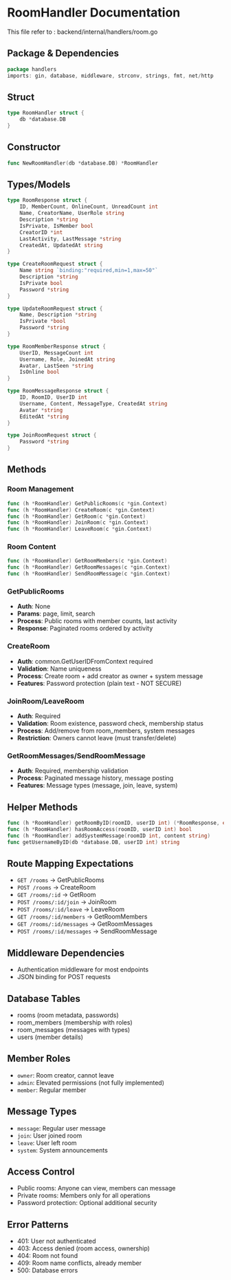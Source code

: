 # RoomHandler Documentation

This file refer to : backend/internal/handlers/room.go

## Package & Dependencies
```go
package handlers
imports: gin, database, middleware, strconv, strings, fmt, net/http
```

## Struct
```go
type RoomHandler struct {
    db *database.DB
}
```

## Constructor
```go
func NewRoomHandler(db *database.DB) *RoomHandler
```

## Types/Models
```go
type RoomResponse struct {
    ID, MemberCount, OnlineCount, UnreadCount int
    Name, CreatorName, UserRole string
    Description *string
    IsPrivate, IsMember bool
    CreatorID *int
    LastActivity, LastMessage *string
    CreatedAt, UpdatedAt string
}

type CreateRoomRequest struct {
    Name string `binding:"required,min=1,max=50"`
    Description *string
    IsPrivate bool
    Password *string
}

type UpdateRoomRequest struct {
    Name, Description *string
    IsPrivate *bool
    Password *string
}

type RoomMemberResponse struct {
    UserID, MessageCount int
    Username, Role, JoinedAt string
    Avatar, LastSeen *string
    IsOnline bool
}

type RoomMessageResponse struct {
    ID, RoomID, UserID int
    Username, Content, MessageType, CreatedAt string
    Avatar *string
    EditedAt *string
}

type JoinRoomRequest struct {
    Password *string
}
```

## Methods

### Room Management
```go
func (h *RoomHandler) GetPublicRooms(c *gin.Context)
func (h *RoomHandler) CreateRoom(c *gin.Context)
func (h *RoomHandler) GetRoom(c *gin.Context)
func (h *RoomHandler) JoinRoom(c *gin.Context)
func (h *RoomHandler) LeaveRoom(c *gin.Context)
```

### Room Content
```go
func (h *RoomHandler) GetRoomMembers(c *gin.Context)
func (h *RoomHandler) GetRoomMessages(c *gin.Context)
func (h *RoomHandler) SendRoomMessage(c *gin.Context)
```

### GetPublicRooms
- **Auth**: None
- **Params**: page, limit, search
- **Process**: Public rooms with member counts, last activity
- **Response**: Paginated rooms ordered by activity

### CreateRoom
- **Auth**: common.GetUserIDFromContext required
- **Validation**: Name uniqueness
- **Process**: Create room + add creator as owner + system message
- **Features**: Password protection (plain text - NOT SECURE)

### JoinRoom/LeaveRoom
- **Auth**: Required
- **Validation**: Room existence, password check, membership status
- **Process**: Add/remove from room_members, system messages
- **Restriction**: Owners cannot leave (must transfer/delete)

### GetRoomMessages/SendRoomMessage
- **Auth**: Required, membership validation
- **Process**: Paginated message history, message posting
- **Features**: Message types (message, join, leave, system)

## Helper Methods
```go
func (h *RoomHandler) getRoomByID(roomID, userID int) (*RoomResponse, error)
func (h *RoomHandler) hasRoomAccess(roomID, userID int) bool
func (h *RoomHandler) addSystemMessage(roomID int, content string)
func getUsernameByID(db *database.DB, userID int) string
```

## Route Mapping Expectations
- `GET /rooms` → GetPublicRooms
- `POST /rooms` → CreateRoom
- `GET /rooms/:id` → GetRoom
- `POST /rooms/:id/join` → JoinRoom
- `POST /rooms/:id/leave` → LeaveRoom
- `GET /rooms/:id/members` → GetRoomMembers
- `GET /rooms/:id/messages` → GetRoomMessages
- `POST /rooms/:id/messages` → SendRoomMessage

## Middleware Dependencies
- Authentication middleware for most endpoints
- JSON binding for POST requests

## Database Tables
- rooms (room metadata, passwords)
- room_members (membership with roles)
- room_messages (messages with types)
- users (member details)

## Member Roles
- `owner`: Room creator, cannot leave
- `admin`: Elevated permissions (not fully implemented)
- `member`: Regular member

## Message Types
- `message`: Regular user message
- `join`: User joined room
- `leave`: User left room
- `system`: System announcements

## Access Control
- Public rooms: Anyone can view, members can message
- Private rooms: Members only for all operations
- Password protection: Optional additional security

## Error Patterns
- 401: User not authenticated
- 403: Access denied (room access, ownership)
- 404: Room not found
- 409: Room name conflicts, already member
- 500: Database errors